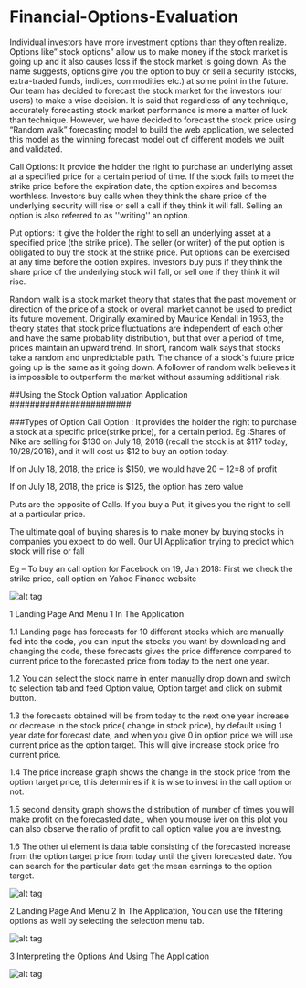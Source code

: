# Financial-Options-Evaluation

Individual investors have more investment options than they often realize. Options like” stock options” allow us to make money if the stock market is going up and it also causes loss if the stock market is going down. As the name suggests, options give you the option to buy or sell a security (stocks, extra-traded funds, indices, commodities etc.) at some point in the future. Our team has decided to forecast the stock market for the investors (our users) to make a wise decision. It is said that regardless of any technique, accurately forecasting stock market performance is more a matter of luck than technique. However,  we have decided to forecast the stock price using “Random walk” forecasting model to build the web application, we selected this model as the winning forecast model out of different models we built and validated.

Call Options: It provide the holder the right to purchase an underlying asset at a specified price for a certain period of time. If the stock fails to meet the strike price before the expiration date, the option expires and becomes worthless. Investors buy calls when they think the share price of the underlying security will rise or sell a call if they think it will fall. Selling an option is also referred to as ''writing'' an option.

Put options: It give the holder the right to sell an underlying asset at a specified price (the strike price). The seller (or writer) of the put option is obligated to buy the stock at the strike price. Put options can be exercised at any time before the option expires. Investors buy puts if they think the share price of the underlying stock will fall, or sell one if they think it will rise.

Random walk is a stock market theory that states that the past movement or direction of the price of a stock or overall market cannot be used to predict its future movement. Originally examined by Maurice Kendall in 1953, the theory states that stock price fluctuations are independent of each other and have the same probability distribution, but that over a period of time, prices maintain an upward trend. In short, random walk says that stocks take a random and unpredictable path. The chance of a stock's future price going up is the same as it going down. A follower of random walk believes it is impossible to outperform the market without assuming additional risk.

##Using the Stock Option valuation Application ########################

###Types of Option
Call Option :  It provides the holder the right to purchase a stock at a specific price(strike price), for a certain period.
Eg :Shares of Nike are selling for $130 on July 18, 2018 (recall the stock is at $117 today, 10/28/2016), and it will cost us $12 to buy an option today. 

If on July 18, 2018, the price is $150, we would have $20-12=$8 of profit

If on July 18, 2018, the price is $125, the option has zero value

Puts are the opposite of Calls. If you buy a Put, it gives you the right to sell at a particular price.

The ultimate goal of buying shares is to make money by buying stocks in companies you expect to do well.
Our UI Application trying to predict which stock will rise or fall 

Eg – To buy an call option for Facebook on 19, Jan 2018:
 First we check the strike price, call option on Yahoo Finance website

![alt tag](https://cloud.githubusercontent.com/assets/19517513/20689287/a37e3014-b592-11e6-9753-166240576cbb.PNG)


1 Landing Page And Menu 1 In The Application
  
  1.1 Landing page has forecasts for 10 different stocks which are manually fed into the code, you can input the stocks you want by downloading and changing the code, these forecasts gives the price difference compared to current price to the forecasted price from today to the next one year.
  
  1.2 You can select the stock name in enter manually drop down and switch to selection tab and feed Option value, Option target and click on submit button.
  
  1.3 the forecasts obtained will be from today to the next one year increase or decrease in the stock price( change in stock price), by default  using 1 year date for forecast date, and when you give 0 in option price we will use current price as the option target. This will give increase stock price fro current price.
  
  1.4 The price increase graph shows the change in the stock price from the option target price, this determines if it is wise to invest in the call option or not.
  
  1.5 second density graph shows the distribution of number of times you will make profit on the forecasted date,, when you mouse iver on this plot you can also observe the ratio of profit to call option value you are investing.
  
  1.6 The other ui element is data table consisting of the forecasted increase from the option target price from today until the given forecasted date. You can search for the particular date get the mean earnings to the option target. 
  

![alt tag](https://cloud.githubusercontent.com/assets/19517513/20689286/a379a97c-b592-11e6-8032-5d8b485082f8.png)


2 Landing Page And Menu 2 In The Application, You can use the filtering options as well by selecting the selection menu tab.

![alt tag](https://cloud.githubusercontent.com/assets/19517513/20689288/a3811144-b592-11e6-907f-502e7df1b2cc.png)


3 Interpreting the Options And Using The Application

![alt tag](https://cloud.githubusercontent.com/assets/19517513/20689285/a3716564-b592-11e6-91f9-016f27e71dc1.png)





